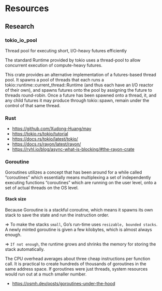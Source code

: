 # Resources

## Research

### tokio_io_pool

Thread pool for executing short, I/O-heavy futures efficiently

The standard Runtime provided by tokio uses a thread-pool to allow concurrent execution of compute-heavy futures.

This crate provides an alternative implementation of a futures-based thread pool. It spawns a pool of threads that each runs a tokio::runtime::current_thread::Runtime (and thus each have an I/O reactor of their own), and spawns futures onto the pool by assigning the future to threads round-robin. Once a future has been spawned onto a thread, it, and any child futures it may produce through tokio::spawn, remain under the control of that same thread.

### Rust

- https://github.com/Xudong-Huang/may
- https://tokio.rs/tokio/tutorial
- https://docs.rs/tokio/latest/tokio/
- https://docs.rs/rayon/latest/rayon/
- https://ryhl.io/blog/async-what-is-blocking/#the-rayon-crate

### Goroutine

Goroutines utilizes a concept that has been around for a while called “coroutines” which essentially means multiplexing a set of independently executing functions “coroutines” which are running on the user level, onto a set of actual threads on the OS level.

#### Stack size

Because Goroutine is a stackful coroutine, which means it spawns its own stack to save the state and run the instruction order.

=> To make the stacks `small`, Go’s run-time uses `resizable, bounded stacks`. A newly minted goroutine is given a few kilobytes, which is almost always enough.

=> `If not enough`, the runtime grows and shrinks the memory for storing the stack automatically.

The CPU overhead averages about three cheap instructions per function call. It is practical to create hundreds of thousands of goroutines in the same address space. If goroutines were just threads, system resources would run out at a much smaller number.

- https://osmh.dev/posts/goroutines-under-the-hood
